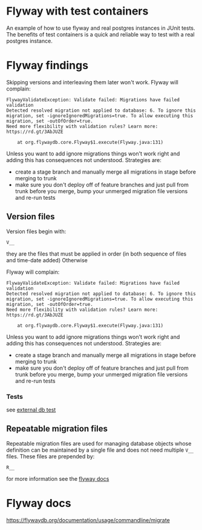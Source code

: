# Flyway with test containers
An example of how to use flyway and real postgres instances in JUnit tests.
The benefits of test containers is a quick and reliable way to test with a
real postgres instance.

# Flyway findings
Skipping versions and interleaving them later won't work.
Flyway will complain:
```
FlywayValidateException: Validate failed: Migrations have failed validation
Detected resolved migration not applied to database: 6. To ignore this migration, set -ignoreIgnoredMigrations=true. To allow executing this migration, set -outOfOrder=true.
Need more flexibility with validation rules? Learn more: https://rd.gt/3AbJUZE

	at org.flywaydb.core.Flyway$1.execute(Flyway.java:131)
```
Unless you want to add ignore migrations things won't work right
and adding this has consequences not understood. Strategies are:
* create a stage branch and manually merge all migrations in stage
  before merging to trunk
* make sure you don't deploy off of feature branches and just pull
  from trunk before you merge, bump your unmerged migration file
  versions and re-run tests


## Version files
Version files begin with: 
```
V__
``` 
they are the files
that must be applied in order (in both sequence of files
and time-date added) Otherwise

Flyway will complain:
```
FlywayValidateException: Validate failed: Migrations have failed validation
Detected resolved migration not applied to database: 6. To ignore this migration, set -ignoreIgnoredMigrations=true. To allow executing this migration, set -outOfOrder=true.
Need more flexibility with validation rules? Learn more: https://rd.gt/3AbJUZE

	at org.flywaydb.core.Flyway$1.execute(Flyway.java:131)
```
Unless you want to add ignore migrations things won't work right
and adding this has consequences not understood. Strategies are:
* create a stage branch and manually merge all migrations in stage
before merging to trunk
* make sure you don't deploy off of feature branches and just pull
from trunk before you merge, bump your unmerged migration file 
versions and re-run tests

### Tests
see [external db test](src/test/java/com/skf/flyway/ExternalDbTest.java)

## Repeatable migration files
Repeatable migration files are used for managing database
objects whose definition can be maintained by a single file
and does not need multiple `V__` files. These files are prepended
by:
```
R__
```
for more information see the [flyway docs](https://flywaydb.org/documentation/tutorials/repeatable.html)

# Flyway docs
https://flywaydb.org/documentation/usage/commandline/migrate
